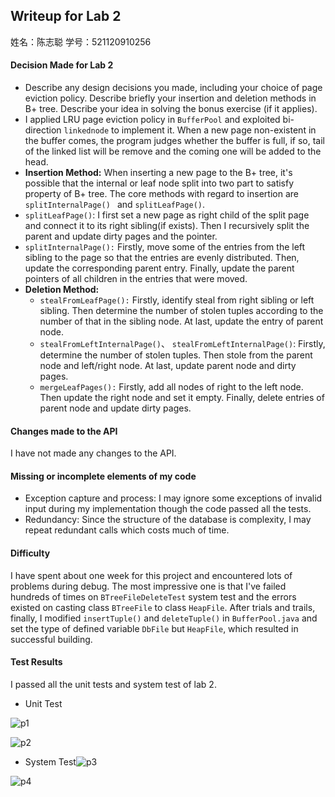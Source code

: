 ## Writeup for Lab 2

姓名：陈志聪       学号：521120910256        

#### Decision Made for Lab 2

* Describe any design decisions you made, including your choice of page eviction policy. Describe briefly your insertion and deletion methods in B+ tree. Describe your idea in solving the bonus exercise (if it applies).
* I applied LRU page eviction policy in `BufferPool` and exploited bi-direction `linkednode` to implement it.   When a new page non-existent in the buffer comes, the program judges whether the buffer is full, if so,  tail of the linked list will be remove and the coming one will be added to the head.
*  **Insertion Method:** When inserting a new page to the B+ tree, it's possible that the internal or leaf node split into two part to satisfy property of B+ tree. The core methods with regard to insertion are `splitInternalPage() ` and `splitLeafPage()`. 
  * `splitLeafPage()`: I first set a new page as right child of the split page and connect it  to its right sibling(if exists). Then I recursively split the parent and update dirty pages and the pointer.
  * `splitInternalPage():` Firstly, move some of the entries from the left sibling to the page so that the entries are evenly distributed. Then, update the corresponding parent entry. Finally, update the parent pointers of all children in the entries that were moved.
* **Deletion Method:**
  * `stealFromLeafPage():` Firstly, identify steal from right sibling or left sibling. Then determine the number of stolen tuples according to the number of that in the sibling node. At last, update the entry of parent node.
  * `stealFromLeftInternalPage()`、 `stealFromLeftInternalPage()`: Firstly, determine the number of stolen tuples. Then stole from the parent node and left/right node. At last, update parent node and dirty pages.
  * `mergeLeafPages():` Firstly, add all nodes of right  to the left node. Then update the right node and set it empty. Finally, delete entries of parent node and update dirty pages.



#### Changes made to the API

I have not made any changes to the API.



#### Missing or incomplete elements of my code

* Exception capture and process: I may ignore some exceptions of invalid input during my implementation though the code passed all the tests.
* Redundancy: Since the structure of the database is complexity, I may repeat redundant calls which costs much of time.



#### Difficulty

I have spent about one week for this project and encountered lots of problems during debug. The most impressive one is that I've failed hundreds of times on `BTreeFileDeleteTest` system test and the errors existed on casting class `BTreeFile` to class `HeapFile`. After trials and trails, finally, I modified `insertTuple()` and `deleteTuple()` in `BufferPool.java` and set the type of defined variable `DbFile` but `HeapFile`, which resulted in successful building.



#### Test Results

I passed all the unit tests and system test of lab 2.

* Unit Test

![p1](C:\Users\20286\Desktop\p1.png)

![p2](C:\Users\20286\Desktop\p2.png)

* System Test![p3](C:\Users\20286\Pictures\Screenshots\p3.png)

![p4](C:\Users\20286\Pictures\Screenshots\p4.png)